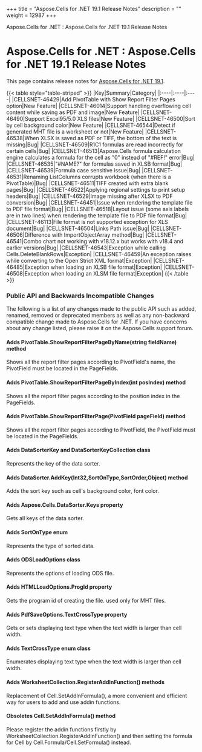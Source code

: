 +++
title = "Aspose.Cells for .NET 19.1 Release Notes" 
description = "" 
weight = 12987 
+++

Aspose.Cells for .NET : Aspose.Cells for .NET 19.1 Release Notes  

# Aspose.Cells for .NET : Aspose.Cells for .NET 19.1 Release Notes


This page contains release notes for [Aspose.Cells for .NET 19.1](https://www.nuget.org/packages/Aspose.Cells/19.1.0).

{{< table style="table-striped" >}}
|Key|Summary|Category|
|:----|:----|:----|
|CELLSNET-46429|Add PivotTable with Show Report Filter Pages option|New Feature|
|CELLSNET-46014|Support handling overflowing cell content while saving as PDF and image|New Feature|
|CELLSNET-46490|Support Excel95/5.0 XLS files|New Feature|
|CELLSNET-46500|Sort by cell background color|New Feature|
|CELLSNET-46544|Detect if generated MHT file is a worksheet or not|New Feature|
|CELLSNET-46538|When XLSX is saved as PDF or TIFF, the bottom of the text is missing|Bug|
|CELLSNET-46509|R1C1 formulas are read incorrectly for certain cells|Bug|
|CELLSNET-46513|Aspose.Cells formula calculation engine calculates a formula for the cell as "0" instead of "#REF!" error|Bug|
|CELLSNET-46535|"#NAME?" for formulas saved in XLSB format|Bug|
|CELLSNET-46539|Formula case sensitive issue|Bug|
|CELLSNET-46531|Renaming ListColumns corrupts workbook (when there is a PivotTable)|Bug|
|CELLSNET-46511|TIFF created with extra blank pages|Bug|
|CELLSNET-46522|Applying regional settings to print setup headers|Bug|
|CELLSNET-46529|Image missing after XLSX to PDF conversion|Bug|
|CELLSNET-46451|Issue when rendering the template file to PDF file format|Bug|
|CELLSNET-46518|Layout issue (some axis labels are in two lines) when rendering the template file to PDF file format|Bug|
|CELLSNET-46113|File format is not supported exception for XLS document|Bug|
|CELLSNET-46504|Links Path issue|Bug|
|CELLSNET-46506|Difference with ImportObjectArray method|Bug|
|CELLSNET-46541|Combo chart not working with v18.12.x but works with v18.4 and earlier versions|Bug|
|CELLSNET-46543|Exception while calling Cells.DeleteBlankRows|Exception|
|CELLSNET-46459|An exception raises while converting to the Open Strict XML format|Exception|
|CELLSNET-46485|Exception when loading an XLSB file format|Exception|
|CELLSNET-46508|Exception when loading an XLSM file format|Exception|
{{< /table >}}

### Public API and Backwards Incompatible Changes

The following is a list of any changes made to the public API such as added, renamed, removed or deprecated members as well as any non-backward compatible change made to Aspose.Cells for .NET. If you have concerns about any change listed, please raise it on the Aspose.Cells support forum.

#### Adds PivotTable.ShowReportFilterPageByName(string fieldName) method

Shows all the report filter pages according to PivotField's name, the PivotField must be located in the PageFields.

#### Adds PivotTable.ShowReportFilterPageByIndex(int posIndex) method 

Shows all the report filter pages according to the position index in the PageFields.

#### Adds PivotTable.ShowReportFilterPage(PivotField pageField) method

Shows all the report filter pages according to PivotField, the PivotField must be located in the PageFields.

#### Adds DataSorterKey and DataSorterKeyCollection class

Represents the key of the data sorter.

#### Adds DataSorter.AddKey(Int32,SortOnType,SortOrder,Object) method

Adds the sort key such as cell's background color, font color.

#### Adds Aspose.Cells.DataSorter.Keys property

Gets all keys of the data sorter.

#### Adds SortOnType enum

Represents the type of sorted data.

#### Adds ODSLoadOptions class

Represents the options of loading ODS file.

#### Adds HTMLLoadOptions.ProgId property

Gets the program id of creating the file. used only for MHT files.

#### Adds PdfSaveOptions.TextCrossType property

Gets or sets displaying text type when the text width is larger than cell width.

#### Adds TextCrossType enum class

Enumerates displaying text type when the text width is larger than cell width.

#### Adds WorksheetCollection.RegisterAddInFunction() methods

Replacement of Cell.SetAddInFormula(), a more convenient and efficient way for users to add and use addin functions.

#### Obsoletes Cell.SetAddInFormula() method

Please register the addin functions firstly by WorksheetCollection.RegisterAddInFunction() and then setting the formula for Cell by Cell.Formula/Cell.SetFormula() instead.

